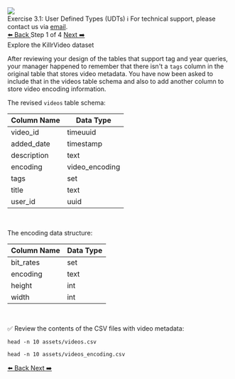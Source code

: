 <!-- TOP -->
<div class="top">
  <img class="scenario-academy-logo" src="https://datastax-academy.github.io/katapod-shared-assets/images/ds-academy-2023.svg" />
  <div class="scenario-title-section">
    <span class="scenario-title">Exercise 3.1: User Defined Types (UDTs)</span>
    <span class="scenario-subtitle">ℹ️ For technical support, please contact us via <a href="mailto:academy@datastax.com">email</a>.</span>
  </div>
</div>


<!-- NAVIGATION -->
<div id="navigation-top" class="navigation-top">
 <a href='command:katapod.loadPage?[{"step":"intro"}]'
   class="btn btn-dark navigation-top-left">⬅️ Back
 </a>
<span class="step-count"> Step 1 of 4</span>
 <a href='command:katapod.loadPage?[{"step":"step2-cassandra"}]' 
    class="btn btn-dark navigation-top-right">Next ➡️
  </a>
</div>

<!-- CONTENT -->

<div class="step-title">Explore the KillrVideo dataset</div>


After reviewing your design of the tables that support tag and year queries, your manager happened to remember that there isn't a `tags` column in the original table that stores video metadata. You have now been asked to include that in the videos table schema and also to add another column to store video encoding information.

The revised `videos` table schema:

| Column Name      | Data Type |
|------------------|-----------|
| video_id         | timeuuid  |
| added_date       | timestamp |
| description      | text      |
| encoding         | video_encoding |
| tags             | set<text> |
| title            | text      |
| user_id          | uuid      |

<br/>

The encoding data structure:

| Column Name      | Data Type |
|------------------|-----------|
| bit_rates        | set<text> |
| encoding         | text      |
| height           | int       |
| width            | int       |

<br/>


✅ Review the contents of the CSV files with video metadata:
```
head -n 10 assets/videos.csv
```

```
head -n 10 assets/videos_encoding.csv
```

<!-- NAVIGATION -->
<div id="navigation-bottom" class="navigation-bottom">
 <a href='command:katapod.loadPage?[{"step":"intro"}]'
   class="btn btn-dark navigation-bottom-left">⬅️ Back
 </a>
 <a href='command:katapod.loadPage?[{"step":"step2-cassandra"}]'
    class="btn btn-dark navigation-bottom-right">Next ➡️
  </a>
</div>
